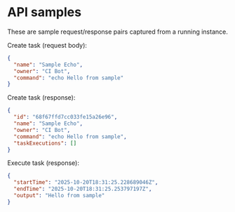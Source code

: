 # API samples

These are sample request/response pairs captured from a running instance.

Create task (request body):
```json
{
  "name": "Sample Echo",
  "owner": "CI Bot",
  "command": "echo Hello from sample"
}
```

Create task (response):
```json
{
  "id": "68f67ffd7cc033fe15a26e96",
  "name": "Sample Echo",
  "owner": "CI Bot",
  "command": "echo Hello from sample",
  "taskExecutions": []
}
```

Execute task (response):
```json
{
  "startTime": "2025-10-20T18:31:25.228689046Z",
  "endTime": "2025-10-20T18:31:25.253797197Z",
  "output": "Hello from sample"
}
```
